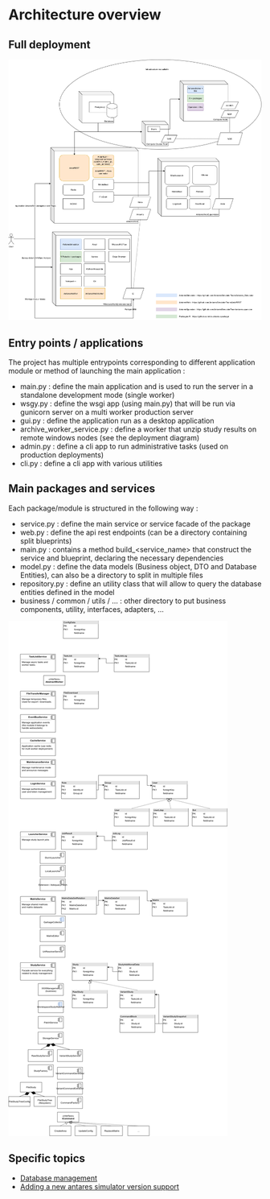 # Architecture overview

## Full deployment

![](../assets/media/img/deployment_architecture.png)


## Entry points / applications

The project has multiple entrypoints corresponding to different application module or 
method of launching the main application :

- main.py : define the main application and is used to run the server in a standalone development mode (single worker)
- wsgy.py : define the wsgi app (using main.py) that will be run via gunicorn server on a multi worker production server
- gui.py : define the application run as a desktop application
- archive_worker_service.py : define a worker that unzip study results on remote windows nodes (see the deployment diagram)
- admin.py : define a cli app to run administrative tasks (used on production deployments)
- cli.py : define a cli app with various utilities

## Main packages and services

Each package/module is structured in the following way :

- service.py : define the main service or service facade of the package
- web.py : define the api rest endpoints (can be a directory containing split blueprints)  
- main.py : contains a method build_<service_name> that construct the service and blueprint, declaring the necessary dependencies
- model.py : define the data models (Business object, DTO and Database Entities), can also be a directory to split in multiple files
- repository.py : define an utility class that will allow to query the database entities defined in the model
- business / common / utils / ... : other directory to put business components, utility, interfaces, adapters, ...

![](../assets/media/img/module_architecture.png)

## Specific topics

- [Database management](./1-database.md)
- [Adding a new antares simulator version support](./2-add-new-antares-version.md)


